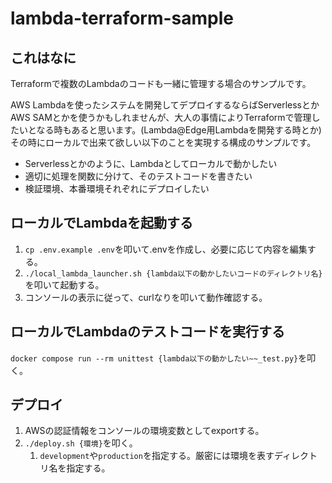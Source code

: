 # lambda-terraform-sample

## これはなに

Terraformで複数のLambdaのコードも一緒に管理する場合のサンプルです。

AWS Lambdaを使ったシステムを開発してデプロイするならばServerlessとかAWS SAMとかを使うかもしれませんが、大人の事情によりTerraformで管理したいとなる時もあると思います。(Lambda@Edge用Lambdaを開発する時とか)  
その時にローカルで出来て欲しい以下のことを実現する構成のサンプルです。

- Serverlessとかのように、Lambdaとしてローカルで動かしたい
- 適切に処理を関数に分けて、そのテストコードを書きたい
- 検証環境、本番環境それぞれにデプロイしたい

## ローカルでLambdaを起動する

1. `cp .env.example .env`を叩いて.envを作成し、必要に応じて内容を編集する。
2. `./local_lambda_launcher.sh {lambda以下の動かしたいコードのディレクトリ名}`を叩いて起動する。
3. コンソールの表示に従って、curlなりを叩いて動作確認する。

## ローカルでLambdaのテストコードを実行する

`docker compose run --rm unittest {lambda以下の動かしたい~~_test.py}`を叩く。

## デプロイ

1. AWSの認証情報をコンソールの環境変数としてexportする。
2. `./deploy.sh {環境}`を叩く。
   1. `development`や`production`を指定する。厳密には環境を表すディレクトリ名を指定する。
